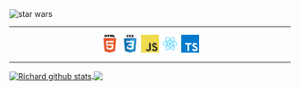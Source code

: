 <img src="https://scontent-for1-1.xx.fbcdn.net/v/t39.30808-6/321244598_1087220721953037_4918364511841912597_n.jpg?_nc_cat=107&ccb=1-7&_nc_sid=730e14&_nc_ohc=2N2jy0UrIEIAX8RUAsR&tn=MS6IM6jK1L7spWA2&_nc_ht=scontent-for1-1.xx&oh=00_AfDbgWKZM3vtL4iaqhfC4Ijx5xbloYgIPDg5ePDwgNHOgg&oe=63A7F18F" alt="star wars"/>

----


<div align="center">
<code><img height="32" src="https://raw.githubusercontent.com/github/explore/80688e429a7d4ef2fca1e82350fe8e3517d3494d/topics/html/html.png" alt="HTML5"/></code>
<code><img height="32" src="https://raw.githubusercontent.com/github/explore/80688e429a7d4ef2fca1e82350fe8e3517d3494d/topics/css/css.png" alt="CSS"/></code>
<code><img height="32" src="https://raw.githubusercontent.com/github/explore/80688e429a7d4ef2fca1e82350fe8e3517d3494d/topics/javascript/javascript.png" alt="Javascript"/></code>
<code><img height="32" src="https://raw.githubusercontent.com/github/explore/80688e429a7d4ef2fca1e82350fe8e3517d3494d/topics/react/react.png" alt="React"/></code>
<code><img height="32" src="https://raw.githubusercontent.com/github/explore/80688e429a7d4ef2fca1e82350fe8e3517d3494d/topics/typescript/typescript.png" alt="Typescript"/></code>
  </div>

---


<div align="start">
    <a href="https://github.com/RichardJacomo">
    <img align="center" src="https://github-readme-stats.vercel.app/api?username=RichardJacomo&show_icons=true&theme=radical&line_height=27&count_private=true" alt="Richard github stats"/>
  </a>
  <a href="https://github.com/RichardJacomo">
  <img align="center" height="207" src="https://github-readme-stats.vercel.app/api/top-langs/?username=RichardJacomo&theme=radical&hide_langs_below=1" />
</a>
</div>







